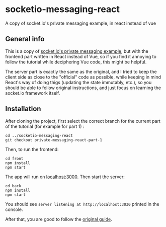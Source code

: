 # socketio-messaging-react
A copy of socket.io's private messaging example, in react instead of vue

## General info

This is a copy of [socket.io's private messaging example](https://socket.io/get-started/private-messaging-part-1/), but with the frontend part written in React instead of Vue, so if you find it annoying to follow the tutorial while deciphering Vue code, this might be helpful.

The server part is exactly the same as the original, and I tried to keep the client side as close to the "official" code as possible, while keeping in mind React's way of doing thigs (updating the state immutably, etc.), so you should be able to follow original instructions, and just focus on learning the socket.io framework itself.

## Installation

After cloning the project, first select the correct branch for the current part of the tutorial (for example for part 1) : 

```
cd ../socketio-messaging-react 
git checkout private-messaging-react-part-1
```
Then, to run the frontend:
```
cd front
npm install
npm start
```
The app will run on [localhost:3000](http://localhost:3000). Then start the server:

```
cd back
npm install
npm start
```
You should see `server listening at http://localhost:3030` printed in the console.

After that, you are good to follow the [original guide](https://socket.io/get-started/private-messaging-part-1/).
